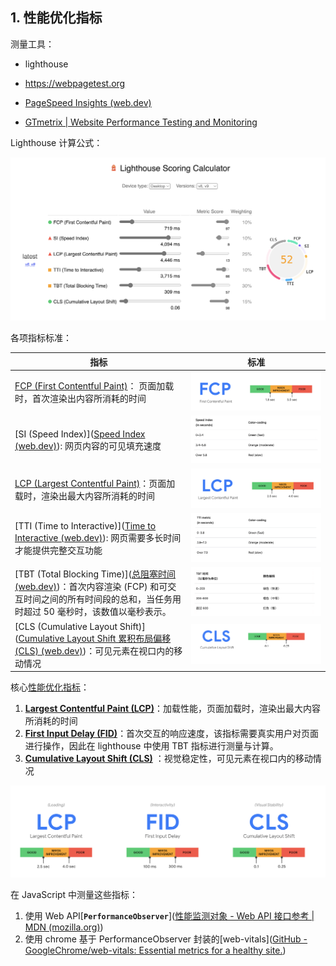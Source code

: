 ## 1. 性能优化指标

测量工具：

- lighthouse

- https://webpagetest.org
- [PageSpeed Insights (web.dev)](https://pagespeed.web.dev/)
- [GTmetrix | Website Performance Testing and Monitoring](https://gtmetrix.com/)

Lighthouse 计算公式：

![image-20220602165504791](../assets/performance//image-20220602165504791.png)

各项指标标准：

| 指标                                                                                                                                                                                                                                                | 标准                                                                           |
| --------------------------------------------------------------------------------------------------------------------------------------------------------------------------------------------------------------------------------------------------- | ------------------------------------------------------------------------------ |
| [FCP (First Contentful Paint)](https://web.dev/fcp/)： 页面加载时，首次渲染出内容所消耗的时间                                                                                                                                                       | ![image-20220601111436365](../assets/performance//image-20220601111436365.png) |
| [SI (Speed Index)]([Speed Index (web.dev)](https://web.dev/speed-index/)): 网页内容的可见填充速度                                                                                                                                                   | ![image-20220602165707821](../assets/performance//image-20220602165707821.png) |
| [LCP (Largest Contentful Paint)](https://web.dev/lcp/)：页面加载时，渲染出最大内容所消耗的时间                                                                                                                                                      | ![image-20220601113009510](../assets/performance//image-20220601113009510.png) |
| [TTI (Time to Interactive)]([Time to Interactive (web.dev)](https://web.dev/interactive/?utm_source=lighthouse&utm_medium=devtools)): 网页需要多长时间才能提供完整交互功能                                                                          | ![image-20220602170403412](../assets/performance//image-20220602170403412.png) |
| [TBT (Total Blocking Time)]([总阻塞时间 (web.dev)](https://web.dev/lighthouse-total-blocking-time/?utm_source=lighthouse&utm_medium=devtools))：首次内容渲染 (FCP) 和可交互时间之间的所有时间段的总和，当任务用时超过 50 毫秒时，该数值以毫秒表示。 | ![image-20220602170414578](../assets/performance//image-20220602170414578.png) |
| [CLS (Cumulative Layout Shift)]([Cumulative Layout Shift 累积布局偏移 (CLS) (web.dev)](https://web.dev/cls/?utm_source=lighthouse&utm_medium=devtools))：可见元素在视口内的移动情况                                                                 | ![image-20220602170437586](../assets/performance//image-20220602170437586.png) |

核心[性能优化指标](https://web.dev/vitals/)：

1. [**Largest Contentful Paint (LCP)**](https://web.dev/lcp/)：加载性能，页面加载时，渲染出最大内容所消耗的时间
2. **[First Input Delay (FID)](https://web.dev/fid/)**：首次交互的响应速度，该指标需要真实用户对页面进行操作，因此在 lighthouse 中使用 TBT 指标进行测量与计算。
3. **[Cumulative Layout Shift (CLS)](https://web.dev/cls/)** ：视觉稳定性，可见元素在视口内的移动情况

![image-20220606103334804](../assets/performance//image-20220606103334804.png)

在 JavaScript 中测量这些指标：

1. 使用 Web API[**`PerformanceObserver`**]([性能监测对象 - Web API 接口参考 | MDN (mozilla.org)](https://developer.mozilla.org/zh-CN/docs/Web/API/PerformanceObserver))
2. 使用 chrome 基于 PerformanceObserver 封装的[web-vitals]([GitHub - GoogleChrome/web-vitals: Essential metrics for a healthy site.](https://github.com/GoogleChrome/web-vitals))
